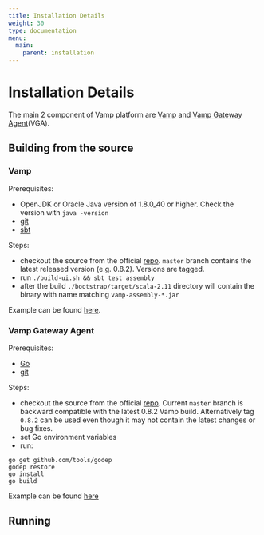 ```yaml
---
title: Installation Details
weight: 30
type: documentation
menu:
  main:
    parent: installation
---
```


# Installation Details

The main 2 component of Vamp platform are [Vamp](https://github.com/magneticio/vamp) and [Vamp Gateway Agent](https://github.com/magneticio/vamp-gateway-agent)(VGA).

## Building from the source

### Vamp

Prerequisites:

- OpenJDK or Oracle Java version of 1.8.0_40 or higher. Check the version with `java -version`
- [git](https://git-scm.com/)
- [sbt](http://www.scala-sbt.org/index.html)

Steps:

- checkout the source from the official [repo](https://github.com/magneticio/vamp). `master` branch contains the latest released version (e.g. 0.8.2). Versions are tagged.
- run `./build-ui.sh && sbt test assembly`
- after the build `./bootstrap/target/scala-2.11` directory will contain the binary with name matching `vamp-assembly-*.jar`

Example can be found [here](https://github.com/magneticio/vamp-docker/blob/master/quick-start-marathon/make.sh).

### Vamp Gateway Agent

Prerequisites:

- [Go](https://golang.org/)
- [git](https://git-scm.com/)


Steps:

- checkout the source from the official [repo](https://github.com/magneticio/vamp-gateway-agent). Current `master` branch is backward compatible with the latest 0.8.2 Vamp build. Alternatively tag `0.8.2` can be used even though it may not contain the latest changes or bug fixes.
- set Go environment variables
- run:

```
go get github.com/tools/godep
godep restore
go install
go build
```

Example can be found [here](https://github.com/magneticio/vamp-docker/blob/master/clique-base/make.sh)

## Running



